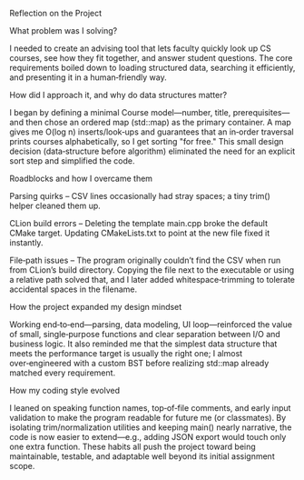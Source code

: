 Reflection on the Project

What problem was I solving?

I needed to create an advising tool that lets faculty quickly look up CS courses, see how they fit together, and answer student questions. The core requirements boiled down to loading structured data, searching it efficiently, and presenting it in a human‑friendly way.

How did I approach it, and why do data structures matter?

I began by defining a minimal Course model—number, title, prerequisites—and then chose an ordered map (std::map) as the primary container.  A map gives me O(log n) inserts/look‑ups and guarantees that an in‑order traversal prints courses alphabetically, so I get sorting "for free."  This small design decision (data‑structure before algorithm) eliminated the need for an explicit sort step and simplified the code.

Roadblocks and how I overcame them

Parsing quirks – CSV lines occasionally had stray spaces; a tiny trim() helper cleaned them up.

CLion build errors – Deleting the template main.cpp broke the default CMake target.  Updating CMakeLists.txt to point at the new file fixed it instantly.

File‑path issues – The program originally couldn’t find the CSV when run from CLion’s build directory.  Copying the file next to the executable or using a relative path solved that, and I later added whitespace‑trimming to tolerate accidental spaces in the filename.

How the project expanded my design mindset

Working end‑to‑end—parsing, data modeling, UI loop—reinforced the value of small, single‑purpose functions and clear separation between I/O and business logic. It also reminded me that the simplest data structure that meets the performance target is usually the right one; I almost over‑engineered with a custom BST before realizing std::map already matched every requirement.

How my coding style evolved

I leaned on speaking function names, top‑of‑file comments, and early input validation to make the program readable for future me (or classmates).  By isolating trim/normalization utilities and keeping main() nearly narrative, the code is now easier to extend—e.g., adding JSON export would touch only one extra function.  These habits all push the project toward being maintainable, testable, and adaptable well beyond its initial assignment scope.
